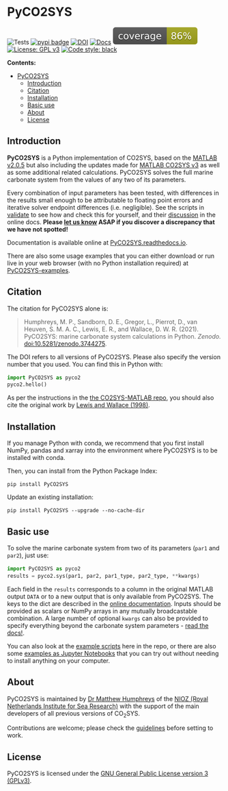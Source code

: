 # PyCO2SYS

![Tests](https://github.com/mvdh7/PyCO2SYS/workflows/Tests/badge.svg?branch=develop)
[![pypi badge](https://img.shields.io/pypi/v/PyCO2SYS.svg?style=popout)](https://pypi.org/project/PyCO2SYS/)
[![DOI](https://img.shields.io/badge/DOI-10.5281%2Fzenodo.3744275-informational)](https://doi.org/10.5281/zenodo.3744275)
[![Docs](https://readthedocs.org/projects/pyco2sys/badge/?version=develop&style=flat)](https://pyco2sys.readthedocs.io/en/develop/)
[![Coverage](https://github.com/mvdh7/PyCO2SYS/blob/develop/.misc/coverage.svg)](https://github.com/mvdh7/PyCO2SYS/blob/develop/.misc/coverage.txt)
[![License: GPL v3](https://img.shields.io/badge/License-GPLv3-blue.svg)](https://www.gnu.org/licenses/gpl-3.0)
[![Code style: black](https://img.shields.io/badge/code%20style-black-000000.svg)](https://github.com/psf/black)

**Contents:**

- [PyCO2SYS](#pyco2sys)
  - [Introduction](#introduction)
  - [Citation](#citation)
  - [Installation](#installation)
  - [Basic use](#basic-use)
  - [About](#about)
  - [License](#license)

## Introduction

**PyCO2SYS** is a Python implementation of CO2SYS, based on the [MATLAB v2.0.5](https://github.com/jamesorr/CO2SYS-MATLAB) but also including the updates made for [MATLAB CO2SYS v3](https://github.com/jonathansharp/CO2-System-Extd) as well as some additional related calculations.  PyCO2SYS solves the full marine carbonate system from the values of any two of its parameters.

Every combination of input parameters has been tested, with differences in the results small enough to be attributable to floating point errors and iterative solver endpoint differences (i.e. negligible).  See the scripts in [validate](https://github.com/mvdh7/PyCO2SYS/tree/master/validate) to see how and check this for yourself, and their [discussion](https://pyco2sys.readthedocs.io/en/latest/validate/) in the online docs.  **Please [let us know](https://github.com/mvdh7/PyCO2SYS/issues) ASAP if you discover a discrepancy that we have not spotted!**

Documentation is available online at [PyCO2SYS.readthedocs.io](https://pyco2sys.readthedocs.io/en/latest/).

There are also some usage examples that you can either download or run live in your web browser (with no Python installation required) at [PyCO2SYS-examples](https://github.com/mvdh7/PyCO2SYS-examples#pyco2sys-examples).

## Citation

The citation for PyCO2SYS alone is:

> Humphreys, M. P., Sandborn, D. E., Gregor, L., Pierrot, D., van Heuven, S. M. A. C., Lewis, E. R., and Wallace, D. W. R. (2021).  PyCO2SYS: marine carbonate system calculations in Python.  *Zenodo.*  [doi:10.5281/zenodo.3744275](https://doi.org/10.5281/zenodo.3744275).

The DOI refers to all versions of PyCO2SYS.  Please also specify the version number that you used.  You can find this in Python with:

```python
import PyCO2SYS as pyco2
pyco2.hello()
```

As per the instructions in the [the CO2SYS-MATLAB repo](https://github.com/jamesorr/CO2SYS-MATLAB), you should also cite the original work by [Lewis and Wallace (1998)](https://pyco2sys.readthedocs.io/en/latest/refs/#l).

## Installation

If you manage Python with conda, we recommend that you first install NumPy, pandas and xarray into the environment where PyCO2SYS is to be installed with conda.

Then, you can install from the Python Package Index:

    pip install PyCO2SYS

Update an existing installation:

    pip install PyCO2SYS --upgrade --no-cache-dir

## Basic use

To solve the marine carbonate system from two of its parameters (`par1` and `par2`), just use:

```python
import PyCO2SYS as pyco2
results = pyco2.sys(par1, par2, par1_type, par2_type, **kwargs)
```

Each field in the `results` corresponds to a column in the original MATLAB output `DATA` or to a new output that is only available from PyCO2SYS.  The keys to the dict are described in the [online documentation](https://pyco2sys.readthedocs.io/en/latest/co2sys_nd/#results).  Inputs should be provided as scalars or NumPy arrays in any mutually broadcastable combination.  A large number of optional `kwargs` can also be provided to specify everything beyond the carbonate system parameters - [read the docs!](https://pyco2sys.readthedocs.io/en/latest/co2sys_nd/).

You can also look at the [example scripts](https://github.com/mvdh7/PyCO2SYS/tree/master/examples) here in the repo, or there are also some [examples as Jupyter Notebooks](https://github.com/mvdh7/PyCO2SYS-examples) that you can try out without needing to install anything on your computer.

## About

PyCO2SYS is maintained by [Dr Matthew Humphreys](https://mvdh.xyz/) of the [NIOZ (Royal Netherlands Institute for Sea Research)](https://www.nioz.nl/en) with the support of the main developers of all previous versions of CO<sub>2</sub>SYS.

Contributions are welcome; please check the [guidelines](https://github.com/mvdh7/PyCO2SYS/blob/master/CONTRIBUTING.md) before setting to work.

## License

PyCO2SYS is licensed under the [GNU General Public License version 3 (GPLv3)](https://www.gnu.org/licenses/gpl-3.0.en.html).
